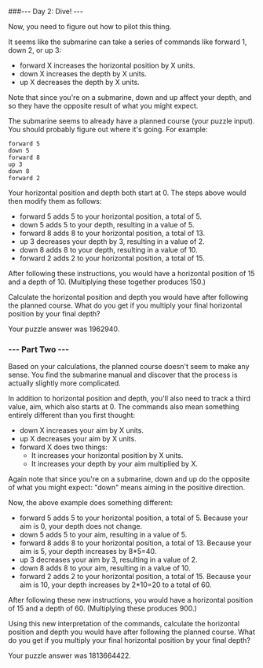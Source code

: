 ###--- Day 2: Dive! ---

Now, you need to figure out how to pilot this thing.

It seems like the submarine can take a series of commands like forward 1, down 2, or up 3:

* forward X increases the horizontal position by X units.
* down X increases the depth by X units.
* up X decreases the depth by X units.

Note that since you're on a submarine, down and up affect your depth, and so they have the opposite result of what you might expect.

The submarine seems to already have a planned course (your puzzle input). You should probably figure out where it's going. For example:

```
forward 5
down 5
forward 8
up 3
down 8
forward 2
```

Your horizontal position and depth both start at 0. The steps above would then modify them as follows:

* forward 5 adds 5 to your horizontal position, a total of 5.
* down 5 adds 5 to your depth, resulting in a value of 5.
* forward 8 adds 8 to your horizontal position, a total of 13.
* up 3 decreases your depth by 3, resulting in a value of 2.
* down 8 adds 8 to your depth, resulting in a value of 10.
* forward 2 adds 2 to your horizontal position, a total of 15.

After following these instructions, you would have a horizontal position of 15 and a depth of 10. (Multiplying these together produces 150.)

Calculate the horizontal position and depth you would have after following the planned course. What do you get if you multiply your final horizontal position by your final depth?

Your puzzle answer was 1962940.

### --- Part Two ---

Based on your calculations, the planned course doesn't seem to make any sense. You find the submarine manual and discover that the process is actually slightly more complicated.

In addition to horizontal position and depth, you'll also need to track a third value, aim, which also starts at 0. The commands also mean something entirely different than you first thought:

* down X increases your aim by X units.
* up X decreases your aim by X units.
* forward X does two things:
    * It increases your horizontal position by X units.
    * It increases your depth by your aim multiplied by X.

Again note that since you're on a submarine, down and up do the opposite of what you might expect: "down" means aiming in the positive direction.

Now, the above example does something different:

* forward 5 adds 5 to your horizontal position, a total of 5. Because your aim is 0, your depth does not change.
* down 5 adds 5 to your aim, resulting in a value of 5.
* forward 8 adds 8 to your horizontal position, a total of 13. Because your aim is 5, your depth increases by 8*5=40.
* up 3 decreases your aim by 3, resulting in a value of 2.
* down 8 adds 8 to your aim, resulting in a value of 10.
* forward 2 adds 2 to your horizontal position, a total of 15. Because your aim is 10, your depth increases by 2*10=20 to a total of 60.

After following these new instructions, you would have a horizontal position of 15 and a depth of 60. (Multiplying these produces 900.)

Using this new interpretation of the commands, calculate the horizontal position and depth you would have after following the planned course. What do you get if you multiply your final horizontal position by your final depth?

Your puzzle answer was 1813664422.